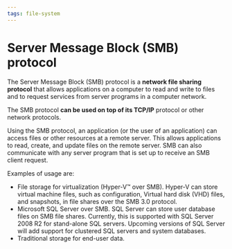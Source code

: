 ```yaml
---
tags: file-system
---
```


# Server Message Block (SMB) protocol

The Server Message Block (SMB) protocol is a **network file sharing protocol** that allows applications on a computer to read and write to files and to request services from server programs in a computer network.

The SMB protocol **can be used on top of its TCP/IP** protocol or other network protocols.

Using the SMB protocol, an application (or the user of an application) can access files or other resources at a remote server. This allows applications to read, create, and update files on the remote server. SMB can also communicate with any server program that is set up to receive an SMB client request.

Examples of usage are:

- File storage for virtualization (Hyper-V™ over SMB). Hyper-V can store virtual machine files, such as configuration, Virtual hard disk (VHD) files, and snapshots, in file shares over the SMB 3.0 protocol.
- Microsoft SQL Server over SMB. SQL Server can store user database files on SMB file shares. Currently, this is supported with SQL Server 2008 R2 for stand-alone SQL servers. Upcoming versions of SQL Server will add support for clustered SQL servers and system databases.
- Traditional storage for end-user data.
